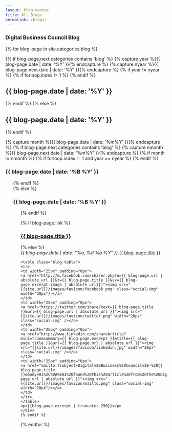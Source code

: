 ```yaml
---
layout: blog-master
title: All Blogs
permalink: /blogs/
---
```


### Digital Business Council Blog

<div>
  {% for blog-page in site.categories.blog  %}


  {% if blog-page.next.categories contains 'blog' %}
   {% capture year %}{{ blog-page.date | date: '%Y' }}{% endcapture %}
    {% capture nyear %}{{ blog-page.next.date | date: '%Y' }}{% endcapture %}
    {% if year != nyear %}
      {% if forloop.index != 1 %}
        </ul>
      {% endif %}  
      <h2>{{ blog-page.date | date: '%Y' }}</h2>
     {% endif %}
  {% else %}
   <h2>{{ blog-page.date | date: '%Y' }}</h2>
  {% endif %}

  {% capture month %}{{ blog-page.date | date: '%m%Y' }}{% endcapture %}
  {% if blog-page.next.categories contains 'blog' %}
    {% capture nmonth %}{{ blog-page.next.date | date: '%m%Y' }}{% endcapture %}
    {% if month != nmonth %}
      {% if forloop.index != 1 and year == nyear %}
        </ul>
      {% endif %}
      <h3>{{ blog-page.date | date: '%B %Y' }}</h3><ul>
     {% endif %}  
  {% else %}
    <h3>{{ blog-page.date | date: '%B %Y' }}</h3><ul>
  {% endif %}

{% if blog-page.link %}
    <h3 class="link-post">
    <a href="{{ site.baseurl }}{{ post.url }}" title="{{ blog-page.title }}">{{ blog-page.title }}</a>
    <a href="{{ blog-page.link }}" target="_blank" title="{{ blog-page.title }}"><i class="fa fa-link"></i></a></h3>
{% else %}
    <div class="blog-excerpt">
        <i>{{ blog-page.date | date: "%a, %d %b %Y" }}</i>
        <a href="{{ blog-page.url | absolute_url }}">{{ blog-page.title }}</a>
  
    <table class="blog-table">
    <tr>
    <td width="25px" padding="0px">
    <a href="http://m.facebook.com/sharer.php?u={{ blog-page.url | absolute_url }}&t={{ blog-page.title }}&sv={{ blog-page.excerpt-image | absolute_url}})"><img src="{{site.url}}/images/favicon/facebook.png" class="social-img" width="20px"/></a>
    </td>
    <td width="25px" padding="0px">
    <a href="https://twitter.com/share?text={{ blog-page.title }}&url={{ blog-page.url | absolute_url }}"><img src="{{site.url}}/images/favicon/twitter.png" width="20px" class="social-img" /></a>
    </td>
    <td width="25px" padding="0px">
    <a href="http://www.linkedin.com/shareArticle?mini=true&summary={{ blog-page.excerpt }}&title={{ blog-page.title }}&url={{ blog-page.url | absolute_url }}"><img src="{{site.url}}/images/favicon/linkedin.jpg" width="20px" class="social-img" /></a>
    </td>
    <td width="25px" padding="0px">
    <a href="mailto:?subject=Digital%20Business%20Council%20-%20{{ blog-page.title }}&body=Hi%2C%0A%0AI%20found%20this%20article%20from%20the%20Digital%20Business%20Council%20that%20I%20thought%20you%20might%20be%20interested%20in%3A%20%0A%0A{{blog-page.url | absolute_url }}"><img src="{{site.url}}/images/favicon/mailto.png" class="social-img" width="20px"/></a>
    </td>
    </tr>
    </table>
    <p>{{blog-page.excerpt | truncate: 250}}</p>
    </div>
    {% endif %}
    
  {% endfor %}
  
</div>

